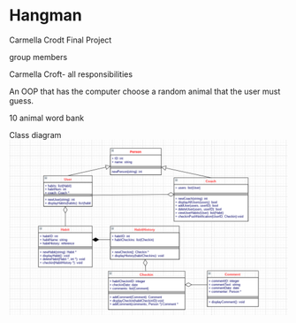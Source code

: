 # Hangman
Carmella Crodt
Final Project

 group members
 
 Carmella Croft- all responsibilities
 
 An OOP that has the computer choose a random animal that the user must guess. 
 
 10 animal word bank

Class diagram
![hangman](https://github.com/CarmellaCroft/Hangman/blob/main/image/Hangman%201.png?raw=true)
